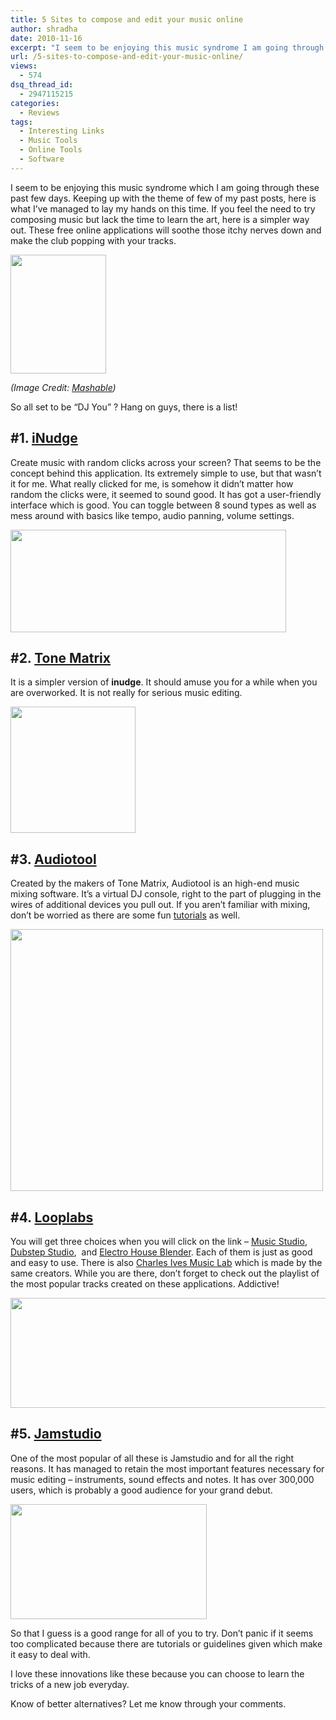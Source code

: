 ```yaml
---
title: 5 Sites to compose and edit your music online
author: shradha
date: 2010-11-16
excerpt: "I seem to be enjoying this music syndrome I am going through these past few days. Keeping up with theme of few of my past posts, here is what I've managed to lay my hands on this time. If you feel the need to try composing music but lack the time to learn the art, here is a simpler way out. These free online applications will soothe those itchy nerves down and make your club popping with your own tracks."
url: /5-sites-to-compose-and-edit-your-music-online/
views:
  - 574
dsq_thread_id:
  - 2947115215
categories:
  - Reviews
tags:
  - Interesting Links
  - Music Tools
  - Online Tools
  - Software
---
```

I seem to be enjoying this music syndrome which I am going through these past few days. Keeping up with the theme of few of my past posts, here is what I&#8217;ve managed to lay my hands on this time. If you feel the need to try composing music but lack the time to learn the art, here is a simpler way out. These free online applications will soothe those itchy nerves down and make the club popping with your tracks.

<a rel="attachment wp-att-32051" href="http://devilsworkshop.org/5-sites-to-compose-and-edit-your-music-online/5-compose-edit-music-online/"><img class="alignnone size-full wp-image-32051" title="5-compose-edit-music-online" src="http://cdn.devilsworkshop.org/files/2010/11/5-compose-edit-music-online.png" alt="" width="153" height="190" /></a>

*(Image Credit: <a href="http://mashable.com/" onclick="_gaq.push(['_trackEvent', 'outbound-article', 'http://mashable.com/', 'Mashable']);" >Mashable</a>)*

So all set to be &#8220;DJ You&#8221; ? Hang on guys, there is a list!

## #1. <a href="http://www.inudge.net/index.en.html" onclick="_gaq.push(['_trackEvent', 'outbound-article', 'http://www.inudge.net/index.en.html', 'iNudge']);" target="_blank">iNudge</a>

Create music with random clicks across your screen? That seems to be the concept behind this application. Its extremely simple to use, but that wasn&#8217;t it for me. What really clicked for me, is somehow it didn&#8217;t matter how random the clicks were, it seemed to sound good. It has got a user-friendly interface which is good. You can toggle between 8 sound types as well as mess around with basics like tempo, audio panning, volume settings.

<a rel="attachment wp-att-31718" href="http://devilsworkshop.org/5-sites-to-compose-and-edit-your-music-online/inudge-logo-3/"><img class="alignnone size-full wp-image-31718" title="inudge logo" src="http://cdn.devilsworkshop.org/files/2010/11/inudge-logo2.png" alt="" width="441" height="164" /></a>

## #2. <a href="http://lab.andre-michelle.com/tonematrix" onclick="_gaq.push(['_trackEvent', 'outbound-article', 'http://lab.andre-michelle.com/tonematrix', 'Tone Matrix']);" target="_blank">Tone Matrix</a>

It is a simpler version of **inudge**. It should amuse you for a while when you are overworked. It is not really for serious music editing.

<a rel="attachment wp-att-32065" href="http://devilsworkshop.org/5-sites-to-compose-and-edit-your-music-online/tone_metrix/"><img class="alignnone size-full wp-image-32065" title="tone_metrix" src="http://cdn.devilsworkshop.org/files/2010/11/tone_metrix.png" alt="" width="200" height="202" /></a>

## #3. <a href="http://www.audiotool.com/app" onclick="_gaq.push(['_trackEvent', 'outbound-article', 'http://www.audiotool.com/app', 'Audiotool']);" >Audiotool</a>

Created by the makers of Tone Matrix, Audiotool is an high-end music mixing software. It&#8217;s a virtual DJ console, right to the part of plugging in the wires of additional devices you pull out. If you aren&#8217;t familiar with mixing, don&#8217;t be worried as there are some fun <a href="http://www.audiotool.com/tutorials" onclick="_gaq.push(['_trackEvent', 'outbound-article', 'http://www.audiotool.com/tutorials', 'tutorials']);" target="_blank">tutorials</a> as well.

<a rel="attachment wp-att-31716" href="http://devilsworkshop.org/5-sites-to-compose-and-edit-your-music-online/audiotool_2/"><img class="alignnone size-full wp-image-31716" title="Audiotool_2" src="http://cdn.devilsworkshop.org/files/2010/11/Audiotool_2.png" alt="" width="500" height="419" /></a>

## #4. <a href="http://www.looplabs.com/" onclick="_gaq.push(['_trackEvent', 'outbound-article', 'http://www.looplabs.com/', 'Looplabs']);" >Looplabs</a>

You will get three choices when you will click on the link &#8211; <a href="http://remixer.clubcreate.com/v2/themusicstudio/launch.html" onclick="_gaq.push(['_trackEvent', 'outbound-article', 'http://remixer.clubcreate.com/v2/themusicstudio/launch.html', 'Music Studio']);" target="_blank">Music Studio</a>, <a href="http://remixer.clubcreate.com/v2/dubstep/launch.html" onclick="_gaq.push(['_trackEvent', 'outbound-article', 'http://remixer.clubcreate.com/v2/dubstep/launch.html', 'Dubstep Studio']);" target="_blank">Dubstep Studio</a>,  and <a href="http://remixer.clubcreate.com/v2/scion/launch.html" onclick="_gaq.push(['_trackEvent', 'outbound-article', 'http://remixer.clubcreate.com/v2/scion/launch.html', 'Electro House Blender']);" target="_blank">Electro House Blender</a>. Each of them is just as good and easy to use. There is also <a href="http://remixer.clubcreate.com/v2/ives/launch.html" onclick="_gaq.push(['_trackEvent', 'outbound-article', 'http://remixer.clubcreate.com/v2/ives/launch.html', 'Charles Ives Music Lab']);" >Charles Ives Music Lab</a> which is made by the same creators. While you are there, don&#8217;t forget to check out the playlist of the most popular tracks created on these applications. Addictive!

<a rel="attachment wp-att-31714" href="http://devilsworkshop.org/5-sites-to-compose-and-edit-your-music-online/the-music-studiologo-2/"><img class="alignnone size-full wp-image-31714" title="The Music StudioLogo" src="http://cdn.devilsworkshop.org/files/2010/11/The-Music-StudioLogo1.png" alt="" width="530" height="176" /></a>

## #5. <a href="http://www.jamstudio.com/Studio/index.htm" onclick="_gaq.push(['_trackEvent', 'outbound-article', 'http://www.jamstudio.com/Studio/index.htm', 'Jamstudio']);" target="_blank">Jamstudio</a>

One of the most popular of all these is Jamstudio and for all the right reasons. It has managed to retain the most important features necessary for music editing &#8211; instruments, sound effects and notes. It has over 300,000 users, which is probably a good audience for your grand debut.

<a rel="attachment wp-att-31710" href="http://devilsworkshop.org/5-sites-to-compose-and-edit-your-music-online/jamstudio/"><img class="alignnone size-full wp-image-31710" title="Jamstudio" src="http://cdn.devilsworkshop.org/files/2010/11/Jamstudio.png" alt="" width="314" height="184" /></a>

So that I guess is a good range for all of you to try. Don&#8217;t panic if it seems too complicated because there are tutorials or guidelines given which make it easy to deal with.

I love these innovations like these because you can choose to learn the tricks of a new job everyday.

Know of better alternatives? Let me know through your comments.
